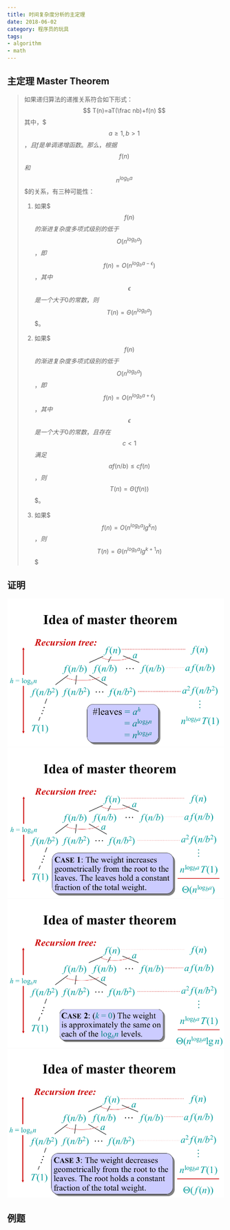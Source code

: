 ```yaml
---
title: 时间复杂度分析的主定理
date: 2018-06-02
category: 程序员的玩具
tags:
- algorithm
- math
---
```


## 主定理 Master Theorem

> 如果递归算法的递推关系符合如下形式：
> $$ T(n)=aT(\frac nb)+f(n) $$
> 其中，$$$a\ge1,b>1$$$，且f是单调递增函数。
> 那么，根据$$$f(n)$$$和$$$n^{log_ba}$$$的关系，有三种可能性：
>
> 1. 如果$$$f(n)$$$的渐进复杂度多项式级别的低于$$$O(n^{log_ba})$$$，即$$$f(n)=O(n^{log_ba-\epsilon})$$$，其中$$$\epsilon$$$是一个大于0的常数，则$$$T(n)=\Theta(n^{log_ba})$$$。
>
> 2. 如果$$$f(n)$$$的渐进复杂度多项式级别的低于$$$O(n^{log_ba})$$$，即$$$f(n)=O(n^{log_ba+\epsilon})$$$，其中$$$\epsilon$$$是一个大于0的常数，且存在$$$c<1$$$满足$$$af(n/b)≤cf(n)$$$，则$$$T(n)=\Theta(f(n))$$$。
>
> 3. 如果$$$f(n)=O(n^{log_ba}lg^kn)$$$，则$$$T(n)=\Theta(n^{log_ba}lg^{k+1}n)$$$

## 证明
![](/img/MasterTheorem1.png)
![](/img/MasterTheorem2.png)
![](/img/MasterTheorem3.png)
![](/img/MasterTheorem4.png)

## 例题




